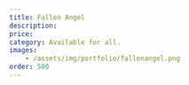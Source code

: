 ```yaml
---
title: Fallen Angel
description:
price: 
category: Available for all.
images: 
    - /assets/img/portfolio/fallenangel.png
order: 500
---
```

